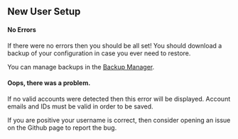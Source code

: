 ## New User Setup

#### No Errors

If there were no errors then you should be all set! You should download a backup of your configuration in case you ever need to restore.

You can manage backups in the [Backup Manager](/docs/setuptools/help/backup-manager.md).

#### Oops, there was a problem.

If no valid accounts were detected then this error will be displayed. Account emails and IDs must be valid in order to be saved.

If you are positive your username is correct, then consider opening an issue on the Github page to report the bug.

<!-- baseHref docs/setuptools/help -->
